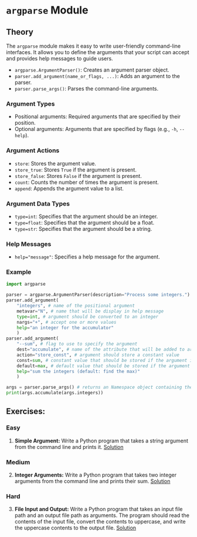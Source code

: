 # `argparse` Module

## Theory

The `argparse` module makes it easy to write user-friendly command-line interfaces. It allows you to define the arguments that your script can accept and provides help messages to guide users.

- `argparse.ArgumentParser()`: Creates an argument parser object.
- `parser.add_argument(name_or_flags, ...)`: Adds an argument to the parser.
- `parser.parse_args()`: Parses the command-line arguments.

### Argument Types

- Positional arguments: Required arguments that are specified by their position.
- Optional arguments: Arguments that are specified by flags (e.g., `-h`, `--help`).

### Argument Actions

- `store`: Stores the argument value.
- `store_true`: Stores `True` if the argument is present.
- `store_false`: Stores `False` if the argument is present.
- `count`: Counts the number of times the argument is present.
- `append`: Appends the argument value to a list.

### Argument Data Types

- `type=int`: Specifies that the argument should be an integer.
- `type=float`: Specifies that the argument should be a float.
- `type=str`: Specifies that the argument should be a string.

### Help Messages

- `help="message"`: Specifies a help message for the argument.

### Example

```python
import argparse

parser = argparse.ArgumentParser(description="Process some integers.")
parser.add_argument(
    "integers", # name of the positional argument
    metavar="N", # name that will be display in help message
    type=int, # argument should be converted to an integer
    nargs="+", # accept one or more values
    help="an integer for the accumulator"
    )
parser.add_argument(
    "--sum", # flag to use to specify the argument
    dest="accumulate", # name of the attribute that will be added to args object
    action="store_const", # argument should store a constant value
    const=sum, # constant value that should be stored if the argument is present (sum)
    default=max, # default value that should be stored if the argument is not present (max)
    help="sum the integers (default: find the max)"
    )

args = parser.parse_args() # returns an Namespace object containing the parsed values
print(args.accumulate(args.integers))
```

## Exercises:

### Easy

1. **Simple Argument:** Write a Python program that takes a string argument from the command line and prints it. [Solution](./Exercises/01.py)

### Medium

2. **Integer Arguments:** Write a Python program that takes two integer arguments from the command line and prints their sum. [Solution](./Exercises/02.py)

### Hard

3. **File Input and Output:** Write a Python program that takes an input file path and an output file path as arguments. The program should read the contents of the input file, convert the contents to uppercase, and write the uppercase contents to the output file. [Solution](./Exercises/03.py)
